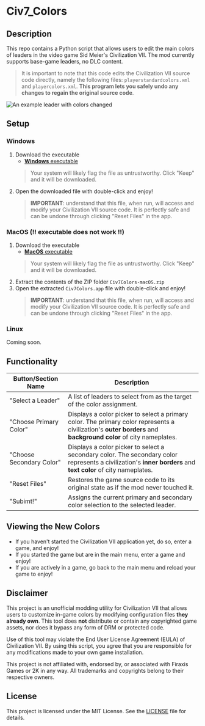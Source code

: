 # Civ7_Colors
## Description
This repo contains a Python script that allows users to edit the main colors of leaders in the video game Sid Meier's Civilization VII. The mod currently supports base-game leaders, no DLC content.

> It is important to note that this code edits the Civilization VII source code directly, namely the following files: `playerstandardcolors.xml` and `playercolors.xml`. **This program lets you safely undo any changes to regain the original source code**.

![An example leader with colors changed](example_colors.png)

## Setup
### Windows
1. Download the executable   
    - [**Windows** executable](https://github.com/NoleStites/Civ7_Colors/releases/latest/download/Civ7Colors-Windows.exe)   
    > Your system will likely flag the file as untrustworthy. Click "Keep" and it will be downloaded.
2. Open the downloaded file with double-click and enjoy!
    > **IMPORTANT**: understand that this file, when run, will access and modify your Civilization VII source code. It is perfectly safe and can be undone through clicking "Reset Files" in the app.

### MacOS (!! executable does not work !!)
1. Download the executable   
    - [**MacOS** executable](https://github.com/NoleStites/Civ7_Colors/releases/latest/download/Civ7Colors-macOS.zip)  
    > Your system will likely flag the file as untrustworthy. Click "Keep" and it will be downloaded.
2. Extract the contents of the ZIP folder `Civ7Colors-macOS.zip`
3. Open the extracted `Civ7Colors.app` file with double-click and enjoy!
    > **IMPORTANT**: understand that this file, when run, will access and modify your Civilization VII source code. It is perfectly safe and can be undone through clicking "Reset Files" in the app.

### Linux
Coming soon.

## Functionality
| Button/Section Name | Description |
| --- | --- |
| "Select a Leader" | A list of leaders to select from as the target of the color assignment. |      
| "Choose Primary Color" | Displays a color picker to select a primary color. The primary color represents a civilization's **outer borders** and **background color** of city nameplates. |
| "Choose Secondary Color" | Displays a color picker to select a secondary color. The secondary color represents a civilization's **inner borders** and **text color** of city nameplates. | 
| "Reset Files" | Restores the game source code to its original state as if the mod never touched it. |
| "Subimt!" | Assigns the current primary and secondary color selection to the selected leader. |

## Viewing the New Colors
- If you haven't started the Civilization VII application yet, do so, enter a game, and enjoy!
- If you started the game but are in the main menu, enter a game and enjoy!
- If you are actively in a game, go back to the main menu and reload your game to enjoy!

## Disclaimer
This project is an unofficial modding utility for Civilization VII that allows users to customize in-game colors by modifying configuration files **they already own**. This tool does **not** distribute or contain any copyrighted game assets, nor does it bypass any form of DRM or protected code.

Use of this tool may violate the End User License Agreement (EULA) of Civilization VII. By using this script, you agree that you are responsible for any modifications made to your own game installation.

This project is not affiliated with, endorsed by, or associated with Firaxis Games or 2K in any way. All trademarks and copyrights belong to their respective owners.

## License

This project is licensed under the MIT License. See the [LICENSE](LICENSE) file for details.
